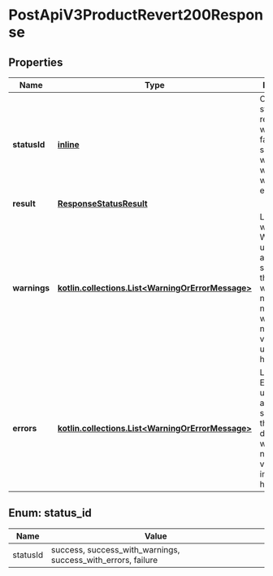 
# PostApiV3ProductRevert200Response

## Properties
| Name | Type | Description | Notes |
| ------------ | ------------- | ------------- | ------------- |
| **statusId** | [**inline**](#StatusId) | Overall status of the request: whether it failed or succeeded, with or without warnings or errors. |  [optional] |
| **result** | [**ResponseStatusResult**](ResponseStatusResult.md) |  |  [optional] |
| **warnings** | [**kotlin.collections.List&lt;WarningOrErrorMessage&gt;**](WarningOrErrorMessage.md) | List of warnings. Warnings are used to alert about something that may be wrong, but is not necessarily wrong (e.g. a nutrient value that is unexpectedly high). |  [optional] |
| **errors** | [**kotlin.collections.List&lt;WarningOrErrorMessage&gt;**](WarningOrErrorMessage.md) | List of errors. Errors are used to alert about something that is definitely wrong (e.g. a nutrient value thaty is impossibly high). |  [optional] |


<a id="StatusId"></a>
## Enum: status_id
| Name | Value |
| ---- | ----- |
| statusId | success, success_with_warnings, success_with_errors, failure |



